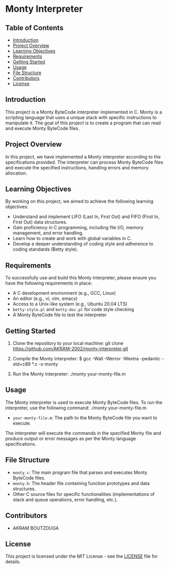 # Monty Interpreter

## Table of Contents
- [Introduction](#introduction)
- [Project Overview](#project-overview)
- [Learning Objectives](#learning-objectives)
- [Requirements](#requirements)
- [Getting Started](#getting-started)
- [Usage](#usage)
- [File Structure](#file-structure)
- [Contributors](#contributors)
- [License](#license)

## Introduction
This project is a Monty ByteCode interpreter implemented in C. Monty is a scripting language that uses a unique stack with specific instructions to manipulate it. The goal of this project is to create a program that can read and execute Monty ByteCode files.

## Project Overview
In this project, we have implemented a Monty interpreter according to the specifications provided. The interpreter can process Monty ByteCode files and execute the specified instructions, handling errors and memory allocation.

## Learning Objectives
By working on this project, we aimed to achieve the following learning objectives:
- Understand and implement LIFO (Last In, First Out) and FIFO (First In, First Out) data structures.
- Gain proficiency in C programming, including file I/O, memory management, and error handling.
- Learn how to create and work with global variables in C.
- Develop a deeper understanding of coding style and adherence to coding standards (Betty style).


## Requirements
To successfully use and build this Monty interpreter, please ensure you have the following requirements in place:

- A C development environment (e.g., GCC, Linux)
- An editor (e.g., vi, vim, emacs)
- Access to a Unix-like system (e.g., Ubuntu 20.04 LTS)
- `betty-style.pl` and `betty-doc.pl` for code style checking
- A Monty ByteCode file to test the interpreter

## Getting Started
1. Clone the repository to your local machine:
git clone https://github.com/AKRAM-2002/monty-interpreter.git


2. Compile the Monty interpreter:
$ gcc -Wall -Werror -Wextra -pedantic -std=c89 *.c -o monty


3. Run the Monty interpreter:
./monty your-monty-file.m



## Usage
The Monty interpreter is used to execute Monty ByteCode files. To run the interpreter, use the following command:
./monty your-monty-file.m

- `your-monty-file.m`: The path to the Monty ByteCode file you want to execute.

The interpreter will execute the commands in the specified Monty file and produce output or error messages as per the Monty language specifications.

## File Structure
- `monty.c`: The main program file that parses and executes Monty ByteCode files.
- `monty.h`: The header file containing function prototypes and data structures.
- Other C source files for specific functionalities (implementations of stack and queue operations, error handling, etc.).

## Contributors
- AKRAM BOUTZOUGA

## License
This project is licensed under the MIT License - see the [LICENSE](LICENSE) file for details.

